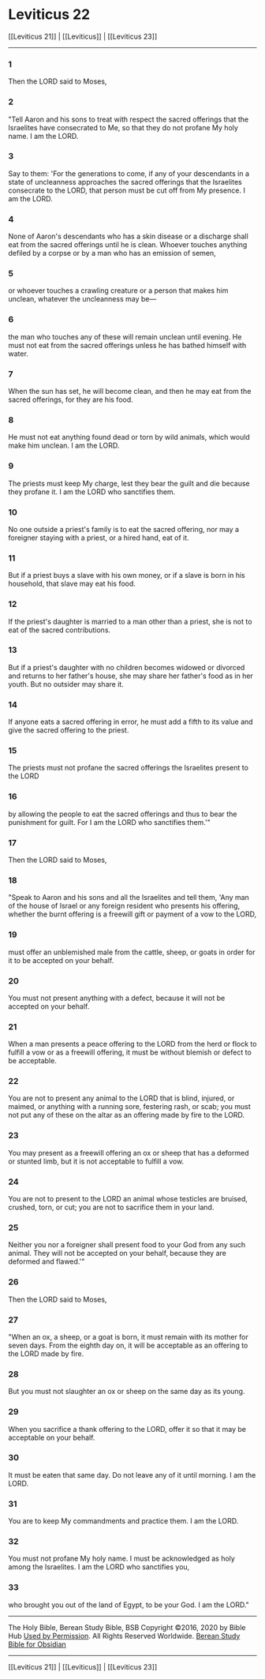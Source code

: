 # Leviticus 22

[[Leviticus 21]] | [[Leviticus]] | [[Leviticus 23]]

---

### 1
Then the LORD said to Moses,

### 2
"Tell Aaron and his sons to treat with respect the sacred offerings that the Israelites have consecrated to Me, so that they do not profane My holy name. I am the LORD.

### 3
Say to them: 'For the generations to come, if any of your descendants in a state of uncleanness approaches the sacred offerings that the Israelites consecrate to the LORD, that person must be cut off from My presence. I am the LORD.

### 4
None of Aaron's descendants who has a skin disease or a discharge shall eat from the sacred offerings until he is clean. Whoever touches anything defiled by a corpse or by a man who has an emission of semen,

### 5
or whoever touches a crawling creature or a person that makes him unclean, whatever the uncleanness may be—

### 6
the man who touches any of these will remain unclean until evening. He must not eat from the sacred offerings unless he has bathed himself with water.

### 7
When the sun has set, he will become clean, and then he may eat from the sacred offerings, for they are his food.

### 8
He must not eat anything found dead or torn by wild animals, which would make him unclean. I am the LORD.

### 9
The priests must keep My charge, lest they bear the guilt and die because they profane it. I am the LORD who sanctifies them.

### 10
No one outside a priest's family is to eat the sacred offering, nor may a foreigner staying with a priest, or a hired hand, eat of it.

### 11
But if a priest buys a slave with his own money, or if a slave is born in his household, that slave may eat his food.

### 12
If the priest's daughter is married to a man other than a priest, she is not to eat of the sacred contributions.

### 13
But if a priest's daughter with no children becomes widowed or divorced and returns to her father's house, she may share her father's food as in her youth. But no outsider may share it.

### 14
If anyone eats a sacred offering in error, he must add a fifth to its value and give the sacred offering to the priest.

### 15
The priests must not profane the sacred offerings the Israelites present to the LORD

### 16
by allowing the people to eat the sacred offerings and thus to bear the punishment for guilt. For I am the LORD who sanctifies them.'"

### 17
Then the LORD said to Moses,

### 18
"Speak to Aaron and his sons and all the Israelites and tell them, 'Any man of the house of Israel or any foreign resident who presents his offering, whether the burnt offering is a freewill gift or payment of a vow to the LORD,

### 19
must offer an unblemished male from the cattle, sheep, or goats in order for it to be accepted on your behalf.

### 20
You must not present anything with a defect, because it will not be accepted on your behalf.

### 21
When a man presents a peace offering to the LORD from the herd or flock to fulfill a vow or as a freewill offering, it must be without blemish or defect to be acceptable.

### 22
You are not to present any animal to the LORD that is blind, injured, or maimed, or anything with a running sore, festering rash, or scab; you must not put any of these on the altar as an offering made by fire to the LORD.

### 23
You may present as a freewill offering an ox or sheep that has a deformed or stunted limb, but it is not acceptable to fulfill a vow.

### 24
You are not to present to the LORD an animal whose testicles are bruised, crushed, torn, or cut; you are not to sacrifice them in your land.

### 25
Neither you nor a foreigner shall present food to your God from any such animal. They will not be accepted on your behalf, because they are deformed and flawed.'"

### 26
Then the LORD said to Moses,

### 27
"When an ox, a sheep, or a goat is born, it must remain with its mother for seven days. From the eighth day on, it will be acceptable as an offering to the LORD made by fire.

### 28
But you must not slaughter an ox or sheep on the same day as its young.

### 29
When you sacrifice a thank offering to the LORD, offer it so that it may be acceptable on your behalf.

### 30
It must be eaten that same day. Do not leave any of it until morning. I am the LORD.

### 31
You are to keep My commandments and practice them. I am the LORD.

### 32
You must not profane My holy name. I must be acknowledged as holy among the Israelites. I am the LORD who sanctifies you,

### 33
who brought you out of the land of Egypt, to be your God. I am the LORD."

---

The Holy Bible, Berean Study Bible, BSB
Copyright ©2016, 2020 by Bible Hub
[Used by Permission](https://berean.bible/terms.htm). All Rights Reserved Worldwide.
[Berean Study Bible for Obsidian](https://github.com/gapmiss/berean-study-bible-for-obsidian)

---

[[Leviticus 21]] | [[Leviticus]] | [[Leviticus 23]]

